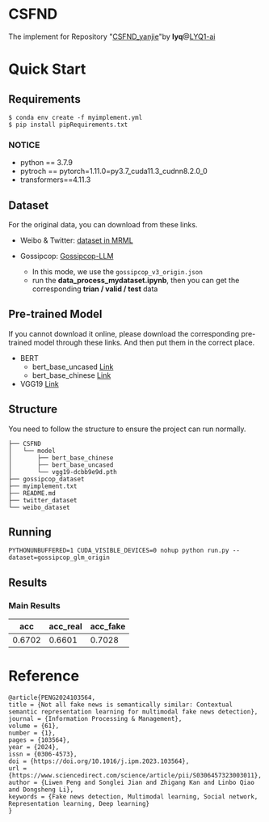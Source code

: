 # CSFND
The implement for Repository "[CSFND_yanjie](https://github.com/ml-master/CSFND_yanjie)"by **lyq**@[LYQ1-ai](https://github.com/LYQ1-ai)
# Quick Start
## Requirements
```shell
$ conda env create -f myimplement.yml
$ pip install pipRequirements.txt
```

### NOTICE
- python == 3.7.9
- pytroch == pytorch=1.11.0=py3.7_cuda11.3_cudnn8.2.0_0
- transformers==4.11.3

## Dataset
For the original data, you can download from these links.
- Weibo & Twitter:    [dataset in MRML](https://github.com/plw-study/MRML)
  
- Gossipcop:    [Gossipcop-LLM](https://github.com/junyachen/Data-examples?tab=readme-ov-file)
   - In this mode, we use the ```gossipcop_v3_origin.json```
   - run the **data_process_mydataset.ipynb**, then you can get the corresponding **trian / valid / test** data

## Pre-trained Model
If you cannot download it online, please download the corresponding pre-trained model through these links.
And then put them in the correct place.
- BERT
  - bert_base_uncased [Link](https://huggingface.co/google-bert/bert-base-uncased)
  - bert_base_chinese [Link](https://huggingface.co/google-bert/bert-base-chinese)
- VGG19 [Link](https://download.pytorch.org/models/vgg19-dcbb9e9d.pth)

## Structure
You need to follow the structure to ensure the project can run normally.
```
├── CSFND
│   └── model
│       ├── bert_base_chinese
│       ├── bert_base_uncased
│       └── vgg19-dcbb9e9d.pth
├── gossipcop_dataset
├── myimplement.txt
├── README.md
├── twitter_dataset
└── weibo_dataset
```

## Running
```
PYTHONUNBUFFERED=1 CUDA_VISIBLE_DEVICES=0 nohup python run.py --dataset=gossipcop_glm_origin
```

## Results

### Main Results
| acc    | acc_real | acc\_fake |
| ------ | -------- | --------- |
| 0.6702 | 0.6601   | 0.7028    |



# Reference
```
@article{PENG2024103564,
title = {Not all fake news is semantically similar: Contextual semantic representation learning for multimodal fake news detection},
journal = {Information Processing & Management},
volume = {61},
number = {1},
pages = {103564},
year = {2024},
issn = {0306-4573},
doi = {https://doi.org/10.1016/j.ipm.2023.103564},
url = {https://www.sciencedirect.com/science/article/pii/S0306457323003011},
author = {Liwen Peng and Songlei Jian and Zhigang Kan and Linbo Qiao and Dongsheng Li},
keywords = {Fake news detection, Multimodal learning, Social network, Representation learning, Deep learning}
}
```
